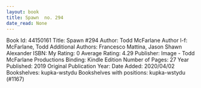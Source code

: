 ```yaml
---
layout: book
title: Spawn  no. 294
date_read: None
---
```


Book Id: 44150161
Title: Spawn #294
Author: Todd McFarlane
Author l-f: McFarlane, Todd
Additional Authors: Francesco Mattina, Jason Shawn Alexander
ISBN: 
My Rating: 0
Average Rating: 4.29
Publisher: Image - Todd McFarlane Productions
Binding: Kindle Edition
Number of Pages: 27
Year Published: 2019
Original Publication Year: 
Date Added: 2020/04/02
Bookshelves: kupka-wstydu
Bookshelves with positions: kupka-wstydu (#1167)

